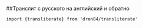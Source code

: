 ##Транслит с русского на английский и обратно


    import {transliterate} from 'dron84/transliterate'